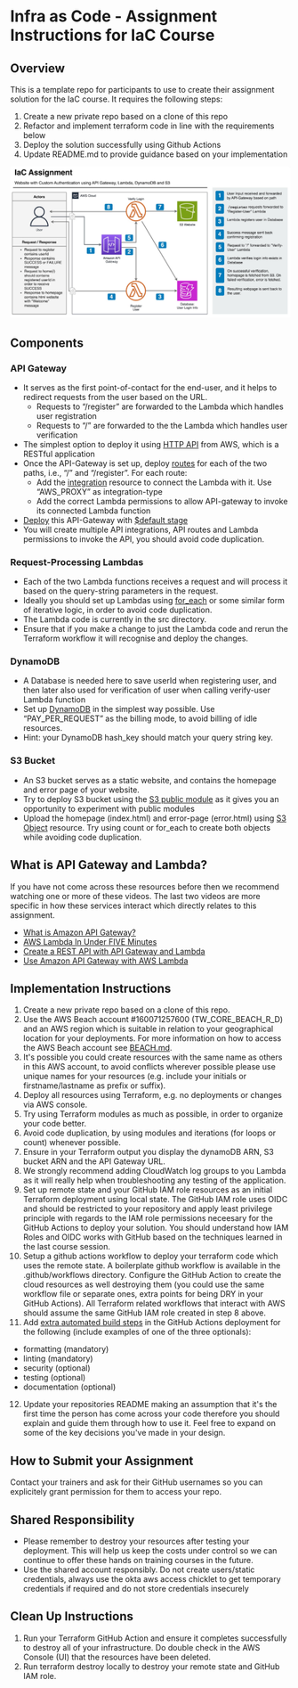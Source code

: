 # Infra as Code - Assignment Instructions for IaC Course

## Overview

This is a template repo for participants to use to create their assignment solution for the IaC course.  It requires the following steps:

1. Create a new private repo based on a clone of this repo
2. Refactor and implement terraform code in line with the requirements below
3. Deploy the solution successfully using Github Actions
4. Update README.md to provide guidance based on your implementation

![Assignment details and diagram](./images/assignment.png)


## Components

### API Gateway
- It serves as the first point-of-contact for the end-user, and it helps to redirect requests from the user based on the URL.
  - Requests to “/register” are forwarded to the Lambda which handles user registration
  - Requests to “/” are forwarded to the the Lambda which handles user verification
- The simplest option to deploy it using [HTTP API](https://docs.aws.amazon.com/apigateway/latest/developerguide/http-api.html) from AWS, which is a RESTful application
- Once the API-Gateway is set up, deploy [routes](https://docs.aws.amazon.com/apigateway/latest/developerguide/http-api-develop-routes.html) for each of the two paths, i.e., “/” and “/register”. For each route:
  - Add the [integration](https://registry.terraform.io/providers/hashicorp/aws/latest/docs/resources/apigatewayv2_integration) resource to connect the Lambda with it. Use  “AWS_PROXY” as integration-type
  - Add the correct Lambda permissions to allow API-gateway to invoke its connected Lambda function
- [Deploy](https://registry.terraform.io/providers/hashicorp/aws/latest/docs/resources/apigatewayv2_deployment) this API-Gateway with [$default stage](https://docs.aws.amazon.com/apigateway/latest/developerguide/http-api-stages.html)
- You will create multiple API integrations, API routes and Lambda permissions to invoke the API, you should avoid code duplication. 


### Request-Processing Lambdas
- Each of the two Lambda functions receives a request and will process it based on the query-string parameters in the request.
- Ideally you should set up Lambdas using [for_each](https://developer.hashicorp.com/terraform/language/meta-arguments/for_each) or some similar form of iterative logic, in order to avoid code duplication.
- The Lambda code is currently in the src directory.
- Ensure that if you make a change to just the Lambda code and rerun the Terraform workflow it will recognise and deploy the changes.


### DynamoDB
- A Database is needed here to save userId when registering user, and then later also used for verification of user when calling verify-user Lambda function
- Set up [DynamoDB](https://registry.terraform.io/providers/hashicorp/aws/latest/docs/resources/dynamodb_table) in the simplest way possible.
Use “PAY_PER_REQUEST” as the billing mode, to avoid billing of idle resources.
- Hint: your DynamoDB hash_key should match your query string key.


### S3 Bucket
- An S3 bucket serves as a static website, and contains the homepage and error page of your website.
- Try to deploy S3 bucket using the [S3 public module](https://registry.terraform.io/modules/terraform-aws-modules/s3-bucket/aws/latest) as it gives you an opportunity to experiment with public modules
- Upload the homepage (index.html) and error-page (error.html) using [S3 Object](https://registry.terraform.io/providers/hashicorp/aws/latest/docs/resources/s3_object) resource. Try using count or for_each to create both objects while avoiding code duplication.


## What is API Gateway and Lambda?

If you have not come across these resources before then we recommend watching one or more of these videos.  The last two videos are more specific in how these services interact which directly relates to this assignment.

- [What is Amazon API Gateway?](https://www.youtube.com/watch?v=1XcpQHfTOvs)
- [AWS Lambda In Under FIVE Minutes](https://www.youtube.com/watch?v=LqLdeBj7CN4)
- [Create a REST API with API Gateway and Lambda](https://www.youtube.com/watch?v=jgpRAiar2LQ)
- [Use Amazon API Gateway with AWS Lambda](https://www.youtube.com/watch?v=aH6S_UKxJ-M)


## Implementation Instructions
1. Create a new private repo based on a clone of this repo.
2. Use the AWS Beach account #160071257600 (TW_CORE_BEACH_R_D) and an AWS region which is suitable in relation to your geographical location for your deployments.  For more information on how to access the AWS Beach account see [BEACH.md](./BEACH.md).
3. It's possible you could create resources with the same name as others in this AWS account, to avoid conflicts wherever possible please use unique names for your resources (e.g. include your initials or firstname/lastname as prefix or suffix).
4. Deploy all resources using Terraform, e.g. no deployments or changes via AWS console.
5. Try using Terraform modules as much as possible, in order to organize your code better.
6. Avoid code duplication, by using modules and iterations (for loops or count) whenever possible.
7. Ensure in your Terraform output you display the dynamoDB ARN, S3 bucket ARN and the API Gateway URL.
8. We strongly recommend adding CloudWatch log groups to you Lambda as it will really help when troubleshooting any testing of the application.
9. Set up remote state and your GitHub IAM role resources as an initial Terraform deployment using local state.  The GitHub IAM role uses OIDC and should be restricted to your repository and apply least privilege principle with regards to the IAM role permissions neceesary for the GitHub Actions to deploy your solution.  You should understand how IAM Roles and OIDC works with GitHub based on the techniques learned in the last course session.
10. Setup a github actions workflow to deploy your terraform code which uses the remote state.  A boilerplate github workflow is available in the .github/workflows directory.
Configure the GitHub Action to create the cloud resources as well destroying them (you could use the same workflow file or separate ones, extra points for being DRY in your GitHub Actions).  All Terraform related workflows that interact with AWS should assume the same GitHub IAM role created in step 8 above.
12. Add [extra automated build steps](https://docs.google.com/presentation/d/1468DXJZPzhKKLAlxz6z7zhvYlkNLOaSCHztUYbQNKAI/edit#slide=id.g2c02383fe93_0_0) in the GitHub Actions deployment for the following (include examples of one of the three optionals):
  - formatting (mandatory)
  - linting (mandatory)
  - security (optional)
  - testing (optional)
  - documentation (optional)
12. Update your repositories README making an assumption that it's the first time the person has come across your code therefore you should explain and guide them through how to use it.  Feel free to expand on some of the key decisions you've made in your design.


## How to Submit your Assignment
Contact your trainers and ask for their GitHub usernames so you can explicitely grant permission for them to access your repo.


## Shared Responsibility
- Please remember to destroy your resources after testing your deployment. This will help us keep the costs under control so we can continue to offer these hands on training courses in the future. 
- Use the shared account responsibly.  Do not create users/static credentials, always use the okta aws access chicklet to get temporary credentials if required and do not store credentials insecurely


## Clean Up Instructions
1. Run your Terraform GitHub Action and ensure it completes successfully to destroy all of your infrastructure.  Do double check in the AWS Console (UI) that the resources have been deleted.
2. Run terraform destroy locally to destroy your remote state and GitHub IAM role.
